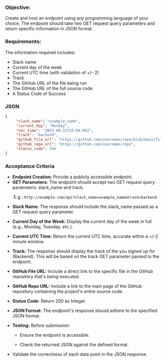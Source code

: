 ### Objective:



Create and host an endpoint using any programming language of your choice.
The endpoint should take two GET request query parameters and return specific
information in JSON format.



### Requirements:



The information required includes:

- Slack name
- Current day of the week
- Current UTC time (with validation of +/- 2)
- Track
- The GitHub URL of the file being run
- The GitHub URL of the full source code
- A Status Code of Success

### JSON

```json
{
     "slack_name": "example_name",
     "current_day": "Monday",
     "utc_time": "2023-08-21T15:04:05Z",
     "track": "backend",
     "github_file_url": "https://github.com/username/repo/blob/main/file_name.ext",
     "github_repo_url": "https://github.com/username/repo",
     "status_code": 200
}
```

### Acceptance Criteria

- **Endpoint Creation:** Provide a publicly accessible endpoint.
- **GET Parameters:** The endpoint should accept two GET request query parameters: slack_name and track.

       E.g.: `http://example.com/api?slack_name=example_name&track=backend`.  

- **Slack Name:** The response should include the slack_name passed as a GET request query parameter.

- **Current Day of the Week:** Display the current day of the week in full (e.g., Monday, Tuesday, etc.).

- **Current UTC Time:** Return the current UTC time, accurate within a +/-2 minute window.

- **Track:** The response should display the track of the you signed up for (Backend). This will be based on the track GET parameter passed to the endpoint.

- **GitHub File URL:** Include a direct link to the specific file in the GitHub repository that's being executed.

- **GitHub Repo URL:** Include a link to the main page of the GitHub repository containing the project's entire source code.

- **Status Code**: Return 200 as Integer.

- **JSON Format:** The endpoint's response should adhere to the specified JSON format.

- **Testing:** Before submission:
  
  - Ensure the endpoint is accessible.
  
  - Check the returned JSON against the defined format.

- Validate the correctness of each data point in the JSON response.
